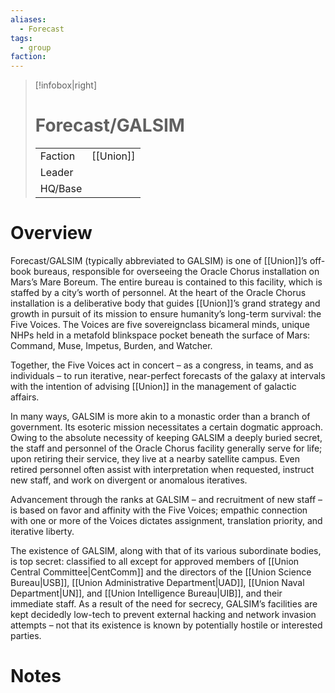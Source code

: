 ```yaml
---
aliases:
  - Forecast
tags:
  - group
faction: 
---
```

> [!infobox|right] 
> # Forecast/GALSIM
> | | |
> | ---- | ---- |
> | Faction | [[Union]] |
> | Leader |  |
> | HQ/Base | |


# Overview
Forecast/GALSIM (typically abbreviated to GALSIM) is one of [[Union]]’s off-book bureaus, responsible for overseeing the Oracle Chorus installation on Mars’s Mare Boreum. The entire bureau is contained to this facility, which is staffed by a city’s worth of personnel. At the heart of the Oracle Chorus installation is a deliberative body that guides [[Union]]’s grand strategy and growth in pursuit of its mission to ensure humanity’s long-term survival: the Five Voices. The Voices are five sovereignclass bicameral minds, unique NHPs held in a metafold blinkspace pocket beneath the surface of Mars: Command, Muse, Impetus, Burden, and Watcher.

Together, the Five Voices act in concert – as a congress, in teams, and as individuals – to run iterative, near-perfect forecasts of the galaxy at intervals with the intention of advising [[Union]] in the management of galactic affairs.

In many ways, GALSIM is more akin to a monastic order than a branch of government. Its esoteric mission necessitates a certain dogmatic approach. Owing to the absolute necessity of keeping GALSIM a deeply buried secret, the staff and personnel of the Oracle Chorus facility generally serve for life; upon retiring their service, they live at a nearby satellite campus. Even retired personnel often assist with interpretation when requested, instruct new staff, and work on divergent or anomalous iteratives.

Advancement through the ranks at GALSIM – and recruitment of new staff – is based on favor and affinity with the Five Voices; empathic connection with one or more of the Voices dictates assignment, translation priority, and iterative liberty.

The existence of GALSIM, along with that of its various subordinate bodies, is top secret: classified to all except for approved members of [[Union Central Committee|CentComm]] and the directors of the [[Union Science Bureau|USB]], [[Union Administrative Department|UAD]], [[Union Naval Department|UN]], and [[Union Intelligence Bureau|UIB]], and their immediate staff. As a result of the need for secrecy, GALSIM’s facilities are kept decidedly low-tech to prevent external hacking and network invasion attempts – not that its existence is known by potentially hostile or interested parties.

# Notes